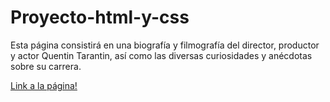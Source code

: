 # Proyecto-html-y-css

Esta página consistirá en una biografía y filmografía del director, productor y actor Quentin Tarantin, así como las diversas curiosidades y anécdotas sobre su carrera.

[Link a la página!](luisaostuff.ddns.net)
